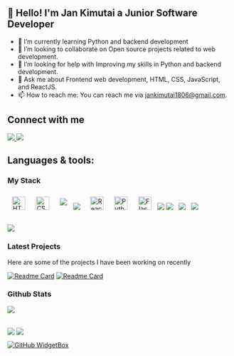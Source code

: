 ## 👋 Hello! I'm Jan Kimutai a Junior Software Developer 
<!-- - 🔭 I’m currently working on ...--> 
- 🌱 I’m currently learning Python and backend development
- 👯 I’m looking to collaborate on Open source projects related to web development.
- 🤔 I’m looking for help with Improving my skills in Python and backend development.
- 💬 Ask me about Frontend web development, HTML, CSS, JavaScript, and ReactJS.
- 📫 How to reach me: You can reach me via jankimutai1806@gmail.com.

## Connect with me  
<div>
<a href="https://x.com/kim_singoei" target="_blank">
<img src="https://img.icons8.com/color/50/111111/twitter-squared.png" />
</a>
<a href="https://www.linkedin.com/in/kimutai-jan-73bb26206/" target="_blank">
<img src="https://img.icons8.com/color/50/111111/linkedin.png" />
</a>
</div>  

## Languages & tools:
  ### My Stack 
  <div>  
    <img style="margin: 10px" src="https://img.shields.io/badge/HTML5-E34F26?style=for-the-badge&logo=html5&logoColor=white" alt="HTML5" height="30" />  
    <img style="margin: 10px" src="https://img.shields.io/badge/CSS3-1572B6?style=for-the-badge&logo=css3&logoColor=white" alt="CSS3" height="30" /> 
    <img style="margin: 10px" src = "https://img.shields.io/badge/Javascript-F0DB4F?style=for-the-badge&labelColor=black&logo=javascript&logoColor=F0DB4F">
    <img src="https://img.shields.io/badge/node.js-6DA55F?style=for-the-badge&logo=node.js&logoColor=white" />&nbsp;&nbsp;
    <img style="margin: 10px" src="https://img.shields.io/badge/-React-61DBFB?style=for-the-badge&labelColor=black&logo=react&logoColor=61DBFB" alt="React" height="30" />
    <img style="margin: 10px" src="https://img.shields.io/badge/Python-3776AB?style=for-the-badge&logo=python&logoColor=white" alt="Python" height="30" />
    <img style="margin: 10px" src="https://img.shields.io/badge/Flask-000000?style=for-the-badge&logo=flask&logoColor=white" alt="Flask" height="30" />
    <img src = "https://img.shields.io/badge/Git-F05032?style=for-the-badge&logo=git&logoColor=white"/>
    <img src="https://img.shields.io/badge/Postman-FF6C37?style=for-the-badge&logo=Postman&logoColor=white" />&nbsp;&nbsp;
    <img src="https://img.shields.io/badge/SQLite-07405E?style=for-the-badge&logo=sqlite&logoColor=white" />&nbsp;&nbsp;
    <img src="https://img.shields.io/badge/MySQL-00000F?style=for-the-badge&logo=mysql&logoColor=white" />&nbsp;&nbsp;
  </div>

  ###
![](https://github-readme-stats.vercel.app/api/top-langs/?username=jankimutai&theme=github_dark_dimmed&hide_border=true&include_all_commits=false&count_private=false&layout=compact)
  
 
  
### Latest Projects 

Here are some of the projects I have been working on recently

[![Readme Card](https://github-readme-stats.vercel.app/api/pin/?username=jankimutai&repo=School_Records_Management_System&theme=github_dark_dimmed&hide_border=false)](https://github.com/jankimutai/School_Records_Management_System) 
[![Readme Card](https://github-readme-stats.vercel.app/api/pin/?username=jankimutai&repo=Farm-Records-Management-System&theme=github_dark_dimmed&hide_border=true)](https://github.com/jankimutai/Farm-Records-Management-System.git)

### Github Stats
[![](https://visitcount.itsvg.in/api?id=jankimutai&icon=0&color=0)](https://visitcount.itsvg.in)

</br>
<div align="left">
<a href="https://git.io/streak-stats"><img align="center" src="https://streak-stats.demolab.com?user=jankimutai&theme=github-dark-dimmed"/></a> <a href="https://github.com/jankimutai/convoychat"> <img align="center" src="https://github-readme-stats.vercel.app/api?username=jankimutai&theme=github_dark_dimmed&show_icons=true&hide_border=true&hide_rank=true" /></a>

[![GitHub WidgetBox](https://github-widgetbox.vercel.app/api/profile?username=jankimutai&data=followers,repositories,stars,commits&theme=darkmode)](https://github.com/jankimutai)

</div>





  









